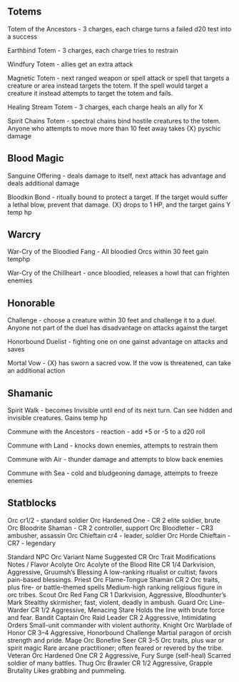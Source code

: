 ## Totems

Totem of the Ancestors - 3 charges, each charge turns a failed d20 test into a success

Earthbind Totem - 3 charges, each charge tries to restrain

Windfury Totem - allies get an extra attack

Magnetic Totem - next ranged weapon or spell attack or spell that targets a creature or area instead targets the totem. If the spell would target a creature it instead attempts to target the totem and fails.

Healing Stream Totem - 3 charges, each charge heals an ally for X

Spirit Chains Totem - spectral chains bind hostile creatures to the totem. Anyone who attempts to move more than 10 feet away takes {X} pyschic damage

## Blood Magic

Sanguine Offering - deals damage to itself, next attack has advantage and deals additional damage

Bloodkin Bond - ritually bound to protect a target. If the target would suffer a lethal blow, prevent that damage. {X} drops to 1 HP, and the target gains Y temp hp

## Warcry

War-Cry of the Bloodied Fang - All bloodied Orcs within 30 feet gain temphp

War-Cry of the Chillheart - once bloodied, releases a howl that can frighten enemies


## Honorable

Challenge - choose a creature within 30 feet and challenge it to a duel. Anyone not part of the duel has disadvantage on attacks against the target

Honorbound Duelist - fighting one on one gainst advantage on attacks and saves

Mortal Vow - {X} has sworn a sacred vow. If the vow is threatened, can take an additional action

## Shamanic

Spirit Walk - becomes Invisible until end of its next turn. Can see hidden and invisible creatures. Gains temp hp

Commune with the Ancestors - reaction - add +5 or -5 to a d20 roll

Commune with Land - knocks down enemies, attempts to restrain them

Commune with Air - thunder damage and attempts to blow back enemies

Commune with Sea - cold and bludgeoning damage, attempts to freeze enemies


## Statblocks

Orc cr1/2 - standard soldier
Orc Hardened One - CR 2 elite soldier, brute
Orc Bloodrite Shaman - CR 2 controller, support
Orc Bloodletter - CR3 ambusher, assassin
Orc Chieftain cr4 - leader, soldier
Orc Horde Chieftain - CR7 - legendary


Standard NPC	Orc Variant Name	Suggested CR	Orc Trait Modifications	Notes / Flavor
Acolyte	Orc Acolyte of the Blood Rite	CR 1/4	Darkvision, Aggressive, Gruumsh’s Blessing	A low-ranking ritualist or cultist; favors pain-based blessings.
Priest	Orc Flame-Tongue Shaman	CR 2	Orc traits, plus fire- or battle-themed spells	Medium-high ranking religious figure in orc tribes.
Scout	Orc Red Fang	CR 1	Darkvision, Aggressive, Bloodhunter’s Mark	Stealthy skirmisher; fast, violent, deadly in ambush.
Guard	Orc Line-Warder	CR 1/2	Aggressive, Menacing Stare	Holds the line with brute force and fear.
Bandit Captain	Orc Raid Leader	CR 2	Aggressive, Intimidating Orders	Small-unit commander with violent authority.
Knight	Orc Warblade of Honor	CR 3–4	Aggressive, Honorbound Challenge	Martial paragon of orcish strength and pride.
Mage	Orc Bonefire Seer	CR 3–5	Orc traits, plus war or spirit magic	Rare arcane practitioner; often feared or revered by the tribe.
Veteran	Orc Hardened One	CR 2	Aggressive, Fury Surge (self-heal)	Scarred soldier of many battles.
Thug	Orc Brawler	CR 1/2	Aggressive, Grapple Brutality	Likes grabbing and pummeling.
